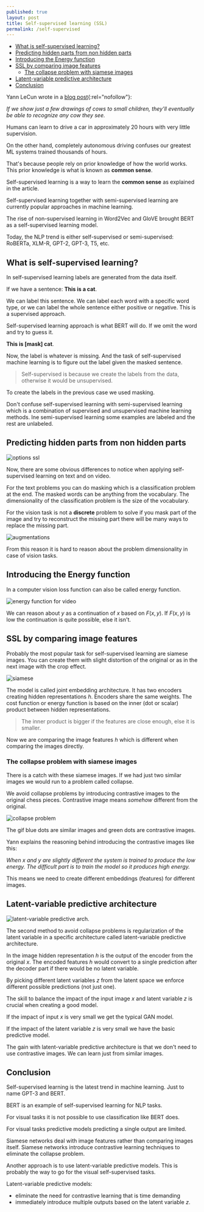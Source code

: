 ```yaml
---
published: true
layout: post
title: Self-supervised learning (SSL)
permalink: /self-supervised
---
```

- [What is self-supervised learning?](#what-is-self-supervised-learning)
- [Predicting hidden parts from non hidden parts](#predicting-hidden-parts-from-non-hidden-parts)
- [Introducing the Energy function](#introducing-the-energy-function)
- [SSL by comparing image features](#ssl-by-comparing-image-features)
  - [The collapse problem with siamese images](#the-collapse-problem-with-siamese-images)
- [Latent-variable predictive architecture](#latent-variable-predictive-architecture)
- [Conclusion](#conclusion)
 
Yann LeCun wrote in a [blog post](https://ai.facebook.com/blog/self-supervised-learning-the-dark-matter-of-intelligence/){:rel="nofollow"}:
 
_If we show just a few drawings of cows to small children, they'll eventually be able to recognize any cow they see._
 
Humans can learn to drive a car in approximately 20 hours with very little supervision. 
 
On the other hand, completely autonomous driving confuses our greatest ML systems trained thousands of hours.
 
That's because people rely on prior knowledge of how the world works. This prior knowledge is what is known as **common sense**.
 
Self-supervised learning is a way to learn the  **common sense** as explained in the article.
 
Self-supervised learning together with semi-supervised learning are currently popular approaches in machine learning.
 
The rise of non-supervised learning in Word2Vec and GloVE brought BERT as a self-supervised learning model. 
 
Today, the NLP trend is either self-supervised or semi-supervised: RoBERTa, XLM-R, GPT-2, GPT-3, T5, etc.
 
 
## What is self-supervised learning?
 
In self-supervised learning labels are generated from the data itself. 
 
If we have a sentence: **This is a cat**.
 
We can label this sentence. We can label each word with a specific word type, or we can label the whole sentence either positive or negative. This is a supervised approach.
 
Self-supervised learning approach is what BERT will do. If we omit the word and try to guess it.
 
**This is [mask] cat**.
 
Now, the label is whatever is missing. And the task of self-supervised machine learning is to figure out the label given the masked sentence.
 
> Self-supervised is because we create the labels from the data, otherwise it would be unsupervised.
 
To create the labels in the previous case we used masking.
 
Don't confuse self-supervised learning with semi-supervised learning which is a combination of supervised and unsupervised machine learning methods. Ine semi-supervised learning some examples are labeled and the rest are unlabeled.
 
 
## Predicting hidden parts from non hidden parts
 
![options ssl](/images/2021/07/self-supervised.options.png)
 
 
Now, there are some obvious differences to notice when applying self-supervised learning on text and on video.
 
For the text problems you can do masking which is a classification problem at the end. The masked words can be anything from the vocabulary. The dimensionality of the classification problem is the size of the vocabulary.
 
For the vision task is not a **discrete** problem to solve if you mask part of the image and try to reconstruct the missing part there will be many ways to replace the missing part.
 
![augmentations](/images/2021/07/augmentations.png)
 
From this reason it is hard to reason about the problem dimensionality in case of vision tasks.
 
 
## Introducing the Energy function
 
In a computer vision loss function can also be called energy function. 
 
![energy function for video](/images/2021/07/energy.video.png)
 
We can reason about $y$ as a continuation of $x$ based on $F(x,y)$. If $F(x,y)$ is low the continuation is quite possible, else it isn't.
 
## SSL by comparing image features
 
Probably the most popular task for self-supervised learning are siamese images. You can create them with slight distortion of the original or as in the next image with the crop effect.
 
![siamese](/images/2021/07/siamese.png)
 
The model is called joint embedding architecture. It has two encoders creating hidden representations $h$. Encoders share the same weights. The cost function or energy function is based on the inner (dot or scalar) product between hidden representations.
 
> The inner product is bigger if the features are close enough, else it is smaller.
 
Now we are comparing the image features $h$ which is different when comparing the images directly.
 
### The collapse problem with siamese images
 
There is a catch with these siamese images. If we had just two similar images we would run to a problem called collapse. 
 
We avoid collapse problems by introducing contrastive images to the original chess pieces. Contrastive image means _somehow_ different from the original.
 
![collapse problem](/images/2021/07/ssl.energy.gif)
 
The gif blue dots are similar images and green dots are contrastive images.
 
Yann explains the reasoning behind introducing the contrastive images like this:
 
_When $x$ and $y$ are slightly different the system is trained to produce the low energy. The difficult part is to train the model so it produces high energy._
 
This means we need to create different embeddings (features) for different images.
 
 
## Latent-variable predictive architecture
 
![latent-variable predictive arch.](/images/2021/07/latent.variable.predictive.architecture.png)
 
The second method to avoid collapse problems is regularization of the latent variable in a specific architecture called latent-variable predictive architecture.
 
In the image hidden representation $h$ is the output of the encoder from the original $x$. The encoded features $h$ would convert to a single prediction after the decoder part if there would be no latent variable.
 
By picking different latent variables $z$ from the latent space we enforce different possible predictions (not just one).
 
The skill to balance the impact of the input image $x$ and latent variable $z$ is crucial when creating a good model. 
 
If the impact of input $x$ is very small we get the typical GAN model.
 
If the impact of the latent variable $z$ is very small we have the basic predictive model.
 
The gain with latent-variable predictive architecture is that we don't need to use contrastive images. We can learn just from similar images.
 
 
## Conclusion
 
Self-supervised learning is the latest trend in machine learning. Just to name GPT-3 and BERT.
 
BERT is an example of self-supervised learning for NLP tasks. 
 
For visual tasks it is not possible to use classification like BERT does.
 
For visual tasks predictive models predicting a single output are limited.
 
Siamese networks deal with image features rather than comparing images itself. Siamese networks introduce contrastive learning techniques to eliminate the collapse problem.
 
Another approach is to use latent-variable predictive models. This is probably the way to go for the visual self-supervised tasks. 
 
Latent-variable predictive models:
 
* eliminate the need for contrastive learning that is time demanding
* immediately introduce multiple outputs based on the latent variable $z$.

